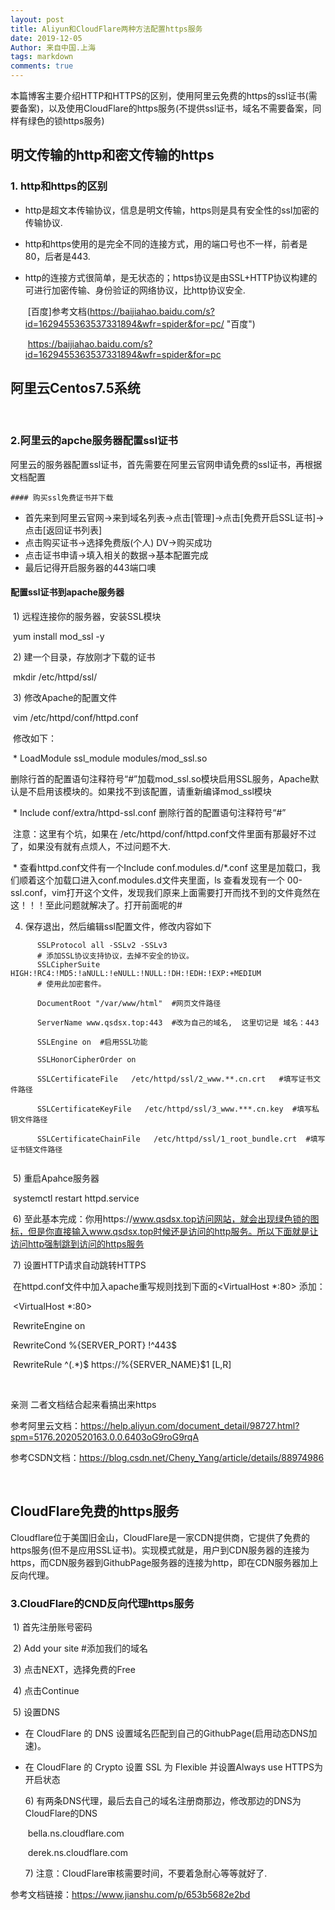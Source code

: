 ```yaml
---
layout: post
title: Aliyun和CloudFlare两种方法配置https服务
date: 2019-12-05
Author: 来自中国.上海
tags: markdown
comments: true
---
```


本篇博客主要介绍HTTP和HTTPS的区别，使用阿里云免费的https的ssl证书(需要备案)，以及使用CloudFlare的https服务(不提供ssl证书，域名不需要备案，同样有绿色的锁https服务)



## 明文传输的http和密文传输的https



### 1. http和https的区别

 *  http是超文本传输协议，信息是明文传输，https则是具有安全性的ssl加密的传输协议.

* http和https使用的是完全不同的连接方式，用的端口号也不一样，前者是80，后者是443.

* http的连接方式很简单，是无状态的；https协议是由SSL+HTTP协议构建的可进行加密传输、身份验证的网络协议，比http协议安全.

  ​	[百度]参考文档(https://baijiahao.baidu.com/s?id=1629455363537331894&wfr=spider&for=pc/ "百度")

  ​	https://baijiahao.baidu.com/s?id=1629455363537331894&wfr=spider&for=pc

## 阿里云Centos7.5系统

​	

### 2.阿里云的apche服务器配置ssl证书

​	阿里云的服务器配置ssl证书，首先需要在阿里云官网申请免费的ssl证书，再根据文档配置



	#### 购买ssl免费证书并下载

 * 首先来到阿里云官网->来到域名列表->点击[管理]->点击[免费开启SSL证书]->点击[返回证书列表]
 * 点击购买证书->选择免费版(个人) DV->购买成功
 * 点击证书申请->填入相关的数据->基本配置完成
 * 最后记得开启服务器的443端口噢

#### 配置ssl证书到apache服务器

​	1) 远程连接你的服务器，安装SSL模块

​		yum install mod_ssl -y

​	2) 建一个目录，存放刚才下载的证书

​		mkdir /etc/httpd/ssl/	

​	3) 修改Apache的配置文件

​		vim /etc/httpd/conf/httpd.conf

​	修改如下：

​		* LoadModule ssl_module modules/mod_ssl.so

​	 	删除行首的配置语句注释符号“#”加载mod_ssl.so模块启用SSL服务，Apache默认是不启用该模块的。如果找不到该配置，请重新编译mod_ssl模块

​		* Include conf/extra/httpd-ssl.conf   删除行首的配置语句注释符号“#”

​		注意：这里有个坑，如果在 /etc/httpd/conf/httpd.conf文件里面有那最好不过了，如果没有就有点烦人，不过问题不大.

​		* 查看httpd.conf文件有一个Include conf.modules.d/*.conf 这里是加载口，我们顺着这个加载口进入conf.modules.d文件夹里面，ls 查看发现有一个 00-ssl.conf，vim打开这个文件，发现我们原来上面需要打开而找不到的文件竟然在这！！！至此问题就解决了。打开前面呢的# 

4) 保存退出，然后编辑ssl配置文件，修改内容如下 

~~~
      SSLProtocol all -SSLv2 -SSLv3    
      # 添加SSL协议支持协议，去掉不安全的协议。
      SSLCipherSuite HIGH:!RC4:!MD5:!aNULL:!eNULL:!NULL:!DH:!EDH:!EXP:+MEDIUM    
      # 使用此加密套件。

      DocumentRoot "/var/www/html"  #网页文件路径

      ServerName www.qsdsx.top:443  #改为自己的域名,  这里切记是 域名：443

      SSLEngine on  #启用SSL功能
      
      SSLHonorCipherOrder on

      SSLCertificateFile   /etc/httpd/ssl/2_www.**.cn.crt   #填写证书文件路径

      SSLCertificateKeyFile   /etc/httpd/ssl/3_www.***.cn.key  #填写私钥文件路径

      SSLCertificateChainFile   /etc/httpd/ssl/1_root_bundle.crt  #填写证书链文件路径
   
~~~



​	5) 重启Apahce服务器

​		systemctl restart httpd.service

​	6) 至此基本完成：你用https://www.qsdsx.top访问网站，就会出现绿色锁的图标，但是你直接输入www.qsdsx.top时候还是访问的http服务。所以下面就是让访问http强制跳到访问的https服务

​	7) 设置HTTP请求自动跳转HTTPS

​		在httpd.conf文件中加入apache重写规则找到下面的<VirtualHost *:80> </VirtualHost>添加：

​		<VirtualHost *:80> 

​			RewriteEngine on

​			RewriteCond %{SERVER_PORT} !^443$

​			RewriteRule ^(.*)$ https://%{SERVER_NAME}$1 [L,R]

​		</VirtualHost>

亲测 二者文档结合起来看搞出来https

参考阿里云文档：https://help.aliyun.com/document_detail/98727.html?spm=5176.2020520163.0.0.6403oG9roG9rqA

参考CSDN文档：https://blog.csdn.net/Cheny_Yang/article/details/88974986

​		

## CloudFlare免费的https服务

​	Cloudflare位于美国旧金山，CloudFlare是一家CDN提供商，它提供了免费的https服务(但不是应用SSL证书)。实现模式就是，用户到CDN服务器的连接为https，而CDN服务器到GithubPage服务器的连接为http，即在CDN服务器加上反向代理。

### 3.CloudFlare的CND反向代理https服务

​	1) 首先注册账号密码

​	2) Add your site  #添加我们的域名

​	3) 点击NEXT，选择免费的Free

​	4) 点击Continue

​	5) 设置DNS

  * 在 CloudFlare 的 DNS 设置域名匹配到自己的GithubPage(启用动态DNS加速)。
* 在 CloudFlare 的 Crypto 设置 SSL 为 Flexible 并设置Always use HTTPS为开启状态

  ​6) 有两条DNS代理，最后去自己的域名注册商那边，修改那边的DNS为CloudFlare的DNS

  ​	bella.ns.cloudflare.com

  ​	derek.ns.cloudflare.com

  ​7) 注意：CloudFlare审核需要时间，不要着急耐心等等就好了.

参考文档链接：https://www.jianshu.com/p/653b5682e2bd

